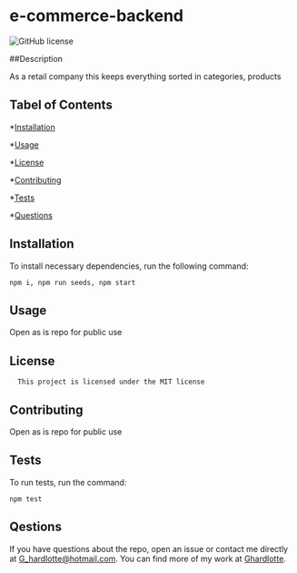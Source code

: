 # e-commerce-backend
![GitHub license](https://img.shields.io/badge/license-MIT-blue.svg)

##Description

As a retail company this keeps everything sorted in categories, products

## Tabel of Contents

*[Installation](#installation)

*[Usage](#usage)

*[License](#license)

*[Contributing](#contributing)

*[Tests](#tests)

*[Questions](#questions)

## Installation

To install necessary dependencies, run the following command:

```
npm i, npm run seeds, npm start
```

## Usage

Open as is repo for public use

## License
      
      This project is licensed under the MIT license

## Contributing

Open as is repo for public use

## Tests

To run tests, run the command:

```
npm test
```

## Qestions

If you have questions about the repo, open an issue or contact me directly at G_hardlotte@hotmail.com.  You can find more of my work at [Ghardlotte](https://github.com/Ghardlotte/).
